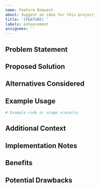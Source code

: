 ```yaml
---
name: Feature Request
about: Suggest an idea for this project
title: '[FEATURE] '
labels: enhancement
assignees: ''
---
```


## Problem Statement
<!-- A clear and concise description of what problem this feature would solve -->

## Proposed Solution
<!-- A clear and concise description of what you want to happen -->

## Alternatives Considered
<!-- A clear and concise description of any alternative solutions or features you've considered -->

## Example Usage
<!-- Provide an example of how this feature would be used -->
```python
# Example code or usage scenario
```

## Additional Context
<!-- Add any other context, screenshots, or examples about the feature request here -->

## Implementation Notes
<!-- Optional: If you have ideas about how to implement this feature, share them here -->

## Benefits
<!-- What are the benefits of implementing this feature? Who would it help? -->

## Potential Drawbacks
<!-- Are there any potential drawbacks or challenges to consider? -->